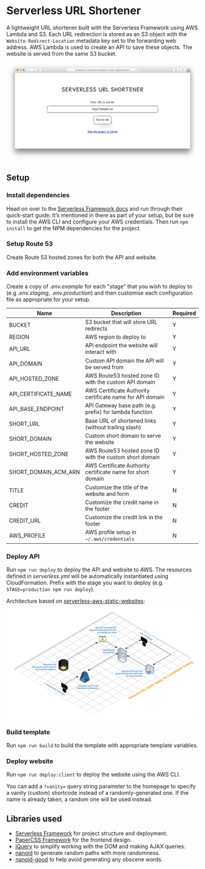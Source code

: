 # Serverless URL Shortener

A lightweight URL shortener built with the Serverless Framework using AWS Lambda and S3. Each URL redirection is stored as an S3 object with the `Website-Redirect-Location` metadata key set to the forwarding web address. AWS Lambda is used to create an API to save these objects. The website is served from the same S3 bucket.

![Screenshot](readme-screenshot.png)

## Setup

### Install dependencies

Head on over to the [Serverless Framework docs](https://medium.com/r/?url=https%3A%2F%2Fserverless.com%2Fframework%2Fdocs%2Fproviders%2Faws%2Fguide%2Fquick-start%2F) and run through their quick-start guide. It’s mentioned in there as part of your setup, but be sure to install the AWS CLI and configure your AWS credentials. Then run `npm install` to get the NPM dependencies for the project.

### Setup Route 53

Create Route 53 hosted zones for both the API and website.

### Add environment variables

Create a copy of _.env.example_ for each "stage" that you wish to deploy to (e.g _.env.staging_, _.env.production_) and then customise each configuration file as appropriate for your setup.

| Name                 | Description                                                  | Required |
| -------------------- | ------------------------------------------------------------ | -------- |
| BUCKET               | S3 bucket that will store URL redirects                      | Y        |
| REGION               | AWS region to deploy to                                      | Y        |
| API_URL              | API endpoint the website will interact with                  | Y        |
| API_DOMAIN           | Custom API domain the API will be served from                | Y        |
| API_HOSTED_ZONE      | AWS Route53 hosted zone ID with the custom API domain        | Y        |
| API_CERTIFICATE_NAME | AWS Certificate Authority certificate name for API domain    | Y        |
| API_BASE_ENDPOINT    | API Gateway base path (e.g. prefix) for lambda function      | Y        |
| SHORT_URL            | Base URL of shortened links (without trailing slash)         | Y        |
| SHORT_DOMAIN         | Custom short domain to serve the website                     | Y        |
| SHORT_HOSTED_ZONE    | AWS Route53 hosted zone ID with the custom short domain      | Y        |
| SHORT_DOMAIN_ACM_ARN | AWS Certificate Authority certificate name for short domain  | Y        |
| TITLE                | Customize the title of the website and form                  | N        |
| CREDIT               | Customize the credit name in the footer                      | N        |
| CREDIT_URL           | Customize the credit link in the footer                      | N        |
| AWS_PROFILE          | AWS profile setup in `~/.aws/credentials`                    | N        |

### Deploy API

Run `npm run deploy` to deploy the API and website to AWS. The resources defined in _serverless.yml_ will be automatically instantiated using CloudFormation. Prefix with the stage you want to deploy (e.g. `STAGE=production npm run deploy`).

Architecture based on [serverless-aws-static-websites](https://github.com/tobilg/serverless-aws-static-websites):

![Architecture](./readme-architecture.png)

### Build template

Run `npm run build` to build the template with appropriate template variables.

### Deploy website

Run `npm run deploy:client` to deploy the website using the AWS CLI.

You can add a `?vanity=` query string parameter to the homepage to specify a vanity (custom) shortcode instead of a randomly-generated one. If the name is already taken, a random one will be used instead.

## Libraries used

- [Serverless Framework](https://serverless.com) for project structure and deployment.
- [PaperCSS Framework](https://github.com/papercss/papercss) for the frontend design.
- [jQuery](https://jquery.com) to simplify working with the DOM and making AJAX queries.
- [nanoid](https://github.com/ai/nanoid) to generate random paths with more randomness.
- [nanoid-good](https://github.com/y-gagar1n/nanoid-good) to help avoid generating any obscene words.
